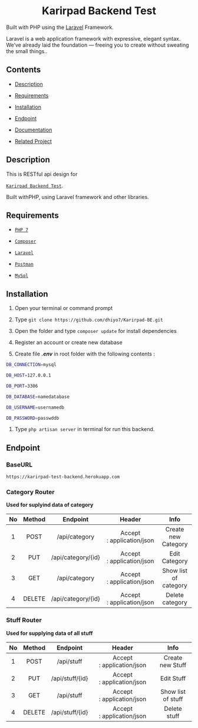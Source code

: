 <h1 align="center">Karirpad Backend Test</h1>

Built with PHP using the <a href="https://laravel.com/">Laravel</a> Framework.<br/>

Laravel is a web application framework with expressive, elegant syntax. We’ve already laid the foundation — freeing you to create without sweating the small things..</p>

## Contents

- [Description](#description)

- [Requirements](#requirements)

- [Installation](#installation)

- [Endpoint](#endpoint)

- [Documentation](#documentation)

- [Related Project](#related-project)

## Description

This is RESTful api design for

[`Karirpad Backend Test`](https://github.com/dhiyo7/Karirpad-BE).

Built withPHP, using Laravel framework and other libraries.

## Requirements

- [`PHP 7`](https://www.php.net/)

- [`Composer`](https://getcomposer.org/)

- [`Laravel`](https://laravel.com/)

- [`Postman`](https://www.postman.com/downloads/)

- [`MySql`](https://remotemysql.com/phpmyadmin/index.php)

## Installation

1. Open your terminal or command prompt

2. Type `git clone https://github.com/dhiyo7/Karirpad-BE.git`

3. Open the folder and type `composer update` for install dependencies

4. Register an account or create new database

5. Create file **_.env_** in root folder with the following contents :

```bash
DB_CONNECTION=mysql

DB_HOST=127.0.0.1

DB_PORT=3306

DB_DATABASE=namedatabase

DB_USERNAME=usernamedb

DB_PASSWORD=passwddb
```

1. Type `php artisan server` in terminal for run this backend.

## Endpoint

### BaseURL

```bash
https://karirpad-test-backend.herokuapp.com
```

### Category Router

**Used for suplyind data of category**

| No  | Method | Endpoint           | Header                    | Info                  |
|:---:|:------:|:------------------:|:-------------------------:|:---------------------:|
| 1   | POST   | /api/category      | Accept : application/json | Create new Category   |
| 2   | PUT    | /api/category/{id} | Accept : application/json | Edit Category         |
| 3   | GET    | /api/category      | Accept : application/json | Show list of category |
| 4   | DELETE | /api/category/{id} | Accept : application/json | Delete category       |

### Stuff Router

**Used for supplying data of all stuff**

| No  | Method | Endpoint        | Header                    | Info               |
|:---:|:------:|:---------------:|:-------------------------:|:------------------:|
| 1   | POST   | /api/stuff      | Accept : application/json | Create new Stuff   |
| 2   | PUT    | /api/stuff/{id} | Accept : application/json | Edit Stuff         |
| 3   | GET    | /api/stuff      | Accept : application/json | Show list of stuff |
| 4   | DELETE | /api/stuff/{id} | Accept : application/json | Delete stuff       |
